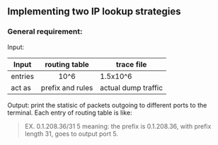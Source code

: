 ## Implementing two IP lookup strategies
### General requirement:
Input:

Input | routing table | trace file 
--- | :---: | ---
entries | 10^6 | 1.5x10^6
act as | prefix and rules | actual dump traffic

Output: print the statisic of packets outgoing to different ports to the terminal.
Each entry of routing table is like: 
>EX. 0.1.208.36/31 5 meaning: the prefix is 0.1.208.36, with prefix length 31, goes to output port 5.

